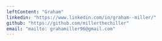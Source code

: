 ```yaml
---
leftContent: "Graham"
linkedin: "https://www.linkedin.com/in/graham--miller/"
github: "https://github.com/millerthechiller"
email: "mailto: grahamiller96@gmail.com"
---
```

